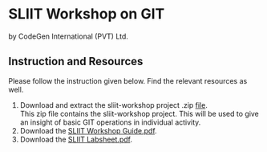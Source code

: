 # SLIIT Workshop on GIT
by CodeGen International (PVT) Ltd.

## Instruction and Resources
Please follow the instruction given below. Find the relevant resources as well.
1. Download and extract the sliit-workshop project .zip [file](https://drive.google.com/file/d/15sEVs_McvwNH2PQZ2eudBjxPJJ7znn5i/view?usp=sharing).
<br/> This zip file contains the sliit-workshop project. This will be used to give an insight of basic GIT operations in individual activity.
2. Download the [SLIIT Workshop Guide.pdf](https://drive.google.com/file/d/1Tmm1AsD_Hotxjfiz5BAtzEIvtcHhMF_s/view?usp=sharing).
3. Download the [SLIIT Labsheet.pdf](https://drive.google.com/file/d/10CmkRvIPdUDF1_RSbIWYNeqpfhrcQBH7/view?usp=sharing).